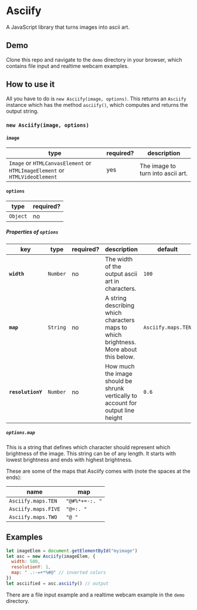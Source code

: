 # Asciify

A JavaScript library that turns images into ascii art.

## Demo

Clone this repo and navigate to the `demo` directory in your browser, which contains file input and realtime webcam examples.

## How to use it

All you have to do is `new Asciify(image, options)`. This returns an `Asciify` instance which has the method `asciify()`, which computes and returns the output string.

### `new Asciify(image, options)`

#### `image`

| type | required? | description |
|------|-----------|-------------|
| `Image` or `HTMLCanvasElement` or `HTMLImageElement` or `HTMLVideoElement` | yes | The image to turn into ascii art. |

#### `options`

| type | required? |
|------|-----------|
| `Object` | no |

##### Properties of `options`

| key | type | required? | description | default |
|-----|------|-----------|-------------|---------|
| **`width`** | `Number` | no | The width of the output ascii art in characters. | `100` |
| **`map`** | `String` | no | A string describing which characters maps to which brightness. More about this below. | `Asciify.maps.TEN` |
| **`resolutionY`** | `Number` | no | How much the image should be shrunk vertically to account for output line height | `0.6` |

##### `options.map`

This is a string that defines which character should represent which brightness of the image. This string can be of any length. It starts with lowest brightness and ends with highest brightness.

These are some of the maps that Asciify comes with (note the spaces at the ends):

| name | map |
|------|-----|
| `Asciify.maps.TEN` | `"@#%*+=-:. "` |
| `Asciify.maps.FIVE` | `"@=:. "` |
| `Asciify.maps.TWO` | `"@ "` |

## Examples

```javascript
let imageElem = document.getElementById("myimage")
let asc = new Asciify(imageElem, {
  width: 500,
  resolutionY: 1,
  map: " .:-=+*%#@" // inverted colors
})
let asciified = asc.asciify() // output
```

There are a file input example and a realtime webcam example in the `demo` directory.
